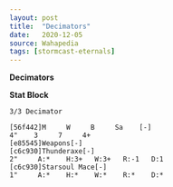```yaml
---
layout: post
title:  "Decimators"
date:   2020-12-05
source: Wahapedia
tags: [stormcast-eternals]
---
```


**Decimators**

**Stat Block**
```
3/3 Decimator
```

```
[56f442]M     W     B     Sa    [-]
4"    3     7     4+    
[e85545]Weapons[-]
[c6c930]Thunderaxe[-]
2"     A:*    H:3+   W:3+   R:-1   D:1   
[c6c930]Starsoul Mace[-]
1"     A:*    H:*    W:*    R:*    D:*   
```


